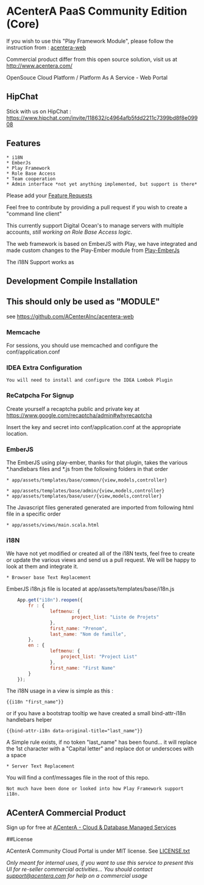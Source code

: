 # ACenterA PaaS Community Edition (Core)

If you wish to use this "Play Framework Module", please follow the instruction from : [acentera-web](https://github.com/ACenterAInc/acentera-web)

Commercial product differ from this open source solution, visit us at http://www.acentera.com/

OpenSouce Cloud Platform / Platform As A Service  - Web Portal

## HipChat

Stick with us on HipChat :  https://www.hipchat.com/invite/118632/c4964afb5fdd2211c7399bd8f8e09908


## Features

    * i18N
    * EmberJs
    * Play Framework
    * Role Base Access
    * Team cooperation
    * Admin interface *not yet anything implemented, but support is there*

Please add your [Feature Requests](http://www.acentera.com/features/)

Feel free to contribute by providing a pull request if you wish to create a "command line client"

This currently support Digital Ocean's to manage servers with multiple accounts, *still working on Role Base Access logic*.

The web framework is based on EmberJS with Play, we have integrated and made custom changes to the Play-Ember module from [Play-EmberJs](https://github.com/krumpi/play-emberjs)

The i18N Support works as

## Development Compile Installation
## This should only be used as "MODULE" 

see https://github.com/ACenterAInc/acentera-web

### Memcache

For sessions, you should use memcached and configure the conf/application.conf

### IDEA Extra Configuration

    You will need to install and configure the IDEA Lombok Plugin

### ReCatpcha For Signup

Create yourself a recaptcha public and private key at https://www.google.com/recaptcha/admin#whyrecaptcha

Insert the key and secret into conf/application.conf at the appropriate location.


### EmberJS

The EmberJS using play-ember, thanks for that plugin, takes the various *.handlebars files and *.js from the following folders in that order

    * app/assets/templates/base/common/{view,models,controller}

    * app/assets/templates/base/admin/{view,models,controller}
    * app/assets/templates/base/user/{view,models,controller}

The Javascript files generated generated are imported from following html file in a specific order

    * app/assets/views/main.scala.html



### i18N

We have not yet modified or created all of the i18N texts, feel free to create or update the various views and send us a pull request. We will be happy to look at them and integrate it.

    * Browser base Text Replacement

EmberJS i18n.js file is located at app/assets/templates/base/i18n.js
```javascript
    App.get("i18n").reopen({
        fr : {
                leftmenu: {
                        project_list: "Liste de Projets"
                },
                first_name: "Prenom",
                last_name: "Nom de famille",
        },
        en : {
                leftmenu: {
                    project_list: "Project List"
                },
                first_name: "First Name"
        }
    });
```

The i18N usage in a view is simple as this :

    {{i18n "first_name"}}

or if you have a bootstrap tooltip we have created a small bind-attr-i18n handlebars helper

    {{bind-attr-i18n data-original-title="last_name"}}


A Simple rule exists, if no token "last_name" has been found... it will replace the 1st character with a "Capital letter" and replace dot or underscoes with a space


    * Server Text Replacement

You will find a conf/messages file in the root of this repo.

    Not much have been done or looked into how Play Framework support i18n.



## ACenterA Commercial Product
Sign up for free at [ACenterA - Cloud & Database Managed Services](http://www.acentera.com/)



##License

ACenterA Community Cloud Portal is under MIT license. See [LICENSE.txt](https://github.com/ACenterAInc/acentera-web/blob/master/LICENSE.txt)

*Only meant for internal uses, if you want to use this service to present this UI for re-seller commercial activities... You should contact support@acentera.com for help on a commercial usage*
